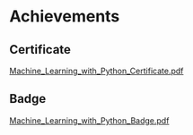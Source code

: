 

# Achievements
## Certificate
[Machine_Learning_with_Python_Certificate.pdf](https://prod-files-secure.s3.us-west-2.amazonaws.com/03e82b26-cccb-4906-bb56-adabcbdc0655/0f35a87e-0c16-48ac-af62-4e4cc34c6a19/Machine_Learning_with_Python_Certificate.pdf?X-Amz-Algorithm=AWS4-HMAC-SHA256&X-Amz-Content-Sha256=UNSIGNED-PAYLOAD&X-Amz-Credential=ASIAZI2LB466Q734WEJP%2F20250205%2Fus-west-2%2Fs3%2Faws4_request&X-Amz-Date=20250205T091609Z&X-Amz-Expires=3600&X-Amz-Security-Token=IQoJb3JpZ2luX2VjECkaCXVzLXdlc3QtMiJHMEUCIQC5hcEggmDIWiGNIlSv7EtoeQ%2Fijy1dDras0j490hMVIgIgI7RQ4ps1zBqxn5lhgBE%2BA2gaSC%2FvOE4fpEpfICvWjgAq%2FwMIQhAAGgw2Mzc0MjMxODM4MDUiDPlshVtagDckCqXRayrcAy4EeUpy0wQWpweuOPVsjLAgmTKZP%2BmzPpqSsP8bhkXkCvVpM9htpH%2BqMW617rdtlk%2BVWZEQAZW0Yv5PEkJPf%2FexppMolv5LPr5oSuvGAoXu75Ycp5eLgKFYJC8jGvtYVoFtCyXjfd1rpKNARLDlYxFAVZD5Qyb9b00rvBQ8IekHr%2B7TbbYDbvA8pQSFGSbeHwcNssSBK4r%2FUS6RPm8WKKMBQa0pxi0yZQOMYIyrL9q%2FKhQVnjIoI637hIC%2FYGKKSrCQE61phOv6C9qUfRRi%2FYjnMTbMhFuzFAuzKYmkBL3sM%2FspnbN7hdT3whYGmrBtFKl%2BJXlZIgbOIhIrWRiS6kMUBhcDFF5u1Ysc3EdE%2FSvPeLHpnRKjLyaGLHe2YxAE9XUa7P%2FfJfg9qmQCrykrR0EkV06mrvrt%2B9CntnJhyqVMwTMQHpHh9XdJ6BLM7nfkZxSQkZxptBw6jRMlFx%2FY%2FID9NtTQWbWf7YXdjzQfs9wZ4H6Y9%2FEgkJ1UnxtpmfPVdkZMTDNLPxjDdXCDPDim6LmMS0HtxU8j1qcHKOxgjt%2BSIF13qM27HHz8MNW4lLNfFMNcLWs4WT4tZf98%2BJscVgCH%2FsNUhizbQUgQc%2BhWRUFsOwW30YrsE%2BODnqF1MKbQjL0GOqUBtDDEhA6yyMywk07TlrX0FLugqI%2FHuz5k72jD4cmQMe3VfKcPX1SU77uC4EKch3QUk%2BB4KVKlulnh93dnCypvyE3mEeqGkaEHjDOI7qq5jNLc51%2FQK8vhAWraEk9lRbM6v5WVadrKeTt8by69PSDiqMH%2BOCzVrh6HkWEIoKDEHDEEHgAvC6H6DNwlmFxETn8mwlvEad9%2BwyH%2FYOiswGnaTffdzc7r&X-Amz-Signature=91ee339e545fa3da49752f4db1e159170d67f837b949f30830a6465e1da16ac2&X-Amz-SignedHeaders=host&x-id=GetObject)
## Badge
[Machine_Learning_with_Python_Badge.pdf](https://prod-files-secure.s3.us-west-2.amazonaws.com/03e82b26-cccb-4906-bb56-adabcbdc0655/ff622a22-73d6-44e3-9c7b-e89a8e61b7aa/Machine_Learning_with_Python_Badge.pdf?X-Amz-Algorithm=AWS4-HMAC-SHA256&X-Amz-Content-Sha256=UNSIGNED-PAYLOAD&X-Amz-Credential=ASIAZI2LB466Q734WEJP%2F20250205%2Fus-west-2%2Fs3%2Faws4_request&X-Amz-Date=20250205T091609Z&X-Amz-Expires=3600&X-Amz-Security-Token=IQoJb3JpZ2luX2VjECkaCXVzLXdlc3QtMiJHMEUCIQC5hcEggmDIWiGNIlSv7EtoeQ%2Fijy1dDras0j490hMVIgIgI7RQ4ps1zBqxn5lhgBE%2BA2gaSC%2FvOE4fpEpfICvWjgAq%2FwMIQhAAGgw2Mzc0MjMxODM4MDUiDPlshVtagDckCqXRayrcAy4EeUpy0wQWpweuOPVsjLAgmTKZP%2BmzPpqSsP8bhkXkCvVpM9htpH%2BqMW617rdtlk%2BVWZEQAZW0Yv5PEkJPf%2FexppMolv5LPr5oSuvGAoXu75Ycp5eLgKFYJC8jGvtYVoFtCyXjfd1rpKNARLDlYxFAVZD5Qyb9b00rvBQ8IekHr%2B7TbbYDbvA8pQSFGSbeHwcNssSBK4r%2FUS6RPm8WKKMBQa0pxi0yZQOMYIyrL9q%2FKhQVnjIoI637hIC%2FYGKKSrCQE61phOv6C9qUfRRi%2FYjnMTbMhFuzFAuzKYmkBL3sM%2FspnbN7hdT3whYGmrBtFKl%2BJXlZIgbOIhIrWRiS6kMUBhcDFF5u1Ysc3EdE%2FSvPeLHpnRKjLyaGLHe2YxAE9XUa7P%2FfJfg9qmQCrykrR0EkV06mrvrt%2B9CntnJhyqVMwTMQHpHh9XdJ6BLM7nfkZxSQkZxptBw6jRMlFx%2FY%2FID9NtTQWbWf7YXdjzQfs9wZ4H6Y9%2FEgkJ1UnxtpmfPVdkZMTDNLPxjDdXCDPDim6LmMS0HtxU8j1qcHKOxgjt%2BSIF13qM27HHz8MNW4lLNfFMNcLWs4WT4tZf98%2BJscVgCH%2FsNUhizbQUgQc%2BhWRUFsOwW30YrsE%2BODnqF1MKbQjL0GOqUBtDDEhA6yyMywk07TlrX0FLugqI%2FHuz5k72jD4cmQMe3VfKcPX1SU77uC4EKch3QUk%2BB4KVKlulnh93dnCypvyE3mEeqGkaEHjDOI7qq5jNLc51%2FQK8vhAWraEk9lRbM6v5WVadrKeTt8by69PSDiqMH%2BOCzVrh6HkWEIoKDEHDEEHgAvC6H6DNwlmFxETn8mwlvEad9%2BwyH%2FYOiswGnaTffdzc7r&X-Amz-Signature=42722bd5401e4cf01811328477a466c0df74202e68abd661ff794c0f37df1f45&X-Amz-SignedHeaders=host&x-id=GetObject)